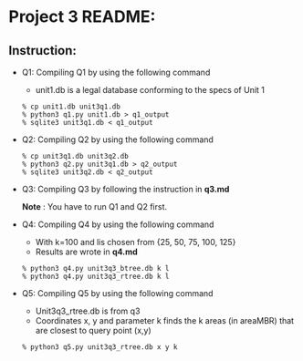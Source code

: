 # Project 3 README:

## Instruction:
 * Q1:
   Compiling Q1 by using the following command
   - unit1.db is a legal database conforming to the specs of Unit 1
   ```
   % cp unit1.db unit3q1.db
   % python3 q1.py unit1.db > q1_output
   % sqlite3 unit3q1.db < q1_output
   ```

 * Q2:
   Compiling Q2 by using the following command
   ```
   % cp unit3q1.db unit3q2.db
   % python3 q2.py unit3q1.db > q2_output
   % sqlite3 unit3q2.db < q2_output
   ```
* Q3:
   Compiling Q3 by following the instruction in __q3.md__
   
   __Note__ : You have to run Q1 and Q2 first.
   
* Q4: 
   Compiling Q4 by using the following command 
   - With k=100 and lis chosen from {25, 50, 75, 100, 125}
   - Results are wrote in __q4.md__
   ```
   % python3 q4.py unit3q3_btree.db k l
   % python3 q4.py unit3q3_rtree.db k l
   ```
   
* Q5:
   Compiling Q5 by using the following command
   - Unit3q3_rtree.db is from q3
   - Coordinates x, y and parameter k finds the k areas (in areaMBR) that are closest to query point (x,y)
   ```
   % python3 q5.py unit3q3_rtree.db x y k
   ```
